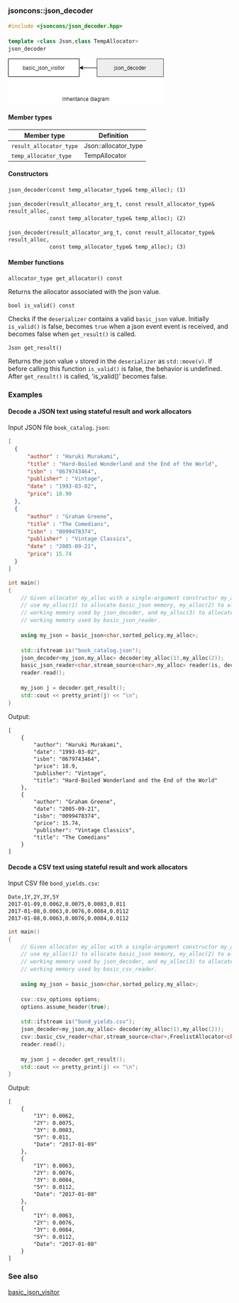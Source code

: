 ### jsoncons::json_decoder

```c++
#include <jsoncons/json_decoder.hpp>

template <class Json,class TempAllocator>
json_decoder
```

![json_decoder](./diagrams/json_decoder.png)

#### Member types

Member type                         |Definition
------------------------------------|------------------------------
`result_allocator_type`|Json::allocator_type
`temp_allocator_type`|TempAllocator

#### Constructors

    json_decoder(const temp_allocator_type& temp_alloc); (1)

    json_decoder(result_allocator_arg_t, const result_allocator_type& result_alloc, 
                 const temp_allocator_type& temp_alloc); (2)

    json_decoder(result_allocator_arg_t, const result_allocator_type& result_alloc, 
                 const temp_allocator_type& temp_alloc); (3)

#### Member functions

    allocator_type get_allocator() const
Returns the allocator associated with the json value.

    bool is_valid() const
Checks if the `deserializer` contains a valid `basic_json` value. Initially `is_valid()` is false, becomes `true` when a json event event is received, and becomes false when `get_result()` is called.

    Json get_result()
Returns the json value `v` stored in the `deserializer` as `std::move(v)`. If before calling this function `is_valid()` is false, the behavior is undefined. After `get_result()` is called, 'is_valid()' becomes false.

### Examples

#### Decode a JSON text using stateful result and work allocators

Input JSON file `book_catalog.json`:

```json
[ 
  { 
      "author" : "Haruki Murakami",
      "title" : "Hard-Boiled Wonderland and the End of the World",
      "isbn" : "0679743464",
      "publisher" : "Vintage",
      "date" : "1993-03-02",
      "price": 18.90
  },
  { 
      "author" : "Graham Greene",
      "title" : "The Comedians",
      "isbn" : "0099478374",
      "publisher" : "Vintage Classics",
      "date" : "2005-09-21",
      "price": 15.74
  }
]
```

```c++
int main()
{
    // Given allocator my_alloc with a single-argument constructor my_alloc(int),
    // use my_alloc(1) to allocate basic_json memory, my_alloc(2) to allocate
    // working memory used by json_decoder, and my_alloc(3) to allocate
    // working memory used by basic_json_reader. 

    using my_json = basic_json<char,sorted_policy,my_alloc>;

    std::ifstream is("book_catalog.json");
    json_decoder<my_json,my_alloc> decoder(my_alloc(1),my_alloc(2));
    basic_json_reader<char,stream_source<char>,my_alloc> reader(is, decoder, my_alloc(3));
    reader.read();

    my_json j = decoder.get_result();
    std::cout << pretty_print(j) << "\n";
}
```
Output:
```
[
    {
        "author": "Haruki Murakami",
        "date": "1993-03-02",
        "isbn": "0679743464",
        "price": 18.9,
        "publisher": "Vintage",
        "title": "Hard-Boiled Wonderland and the End of the World"
    },
    {
        "author": "Graham Greene",
        "date": "2005-09-21",
        "isbn": "0099478374",
        "price": 15.74,
        "publisher": "Vintage Classics",
        "title": "The Comedians"
    }
]
```

#### Decode a CSV text using stateful result and work allocators

Input CSV file `bond_yields.csv`:

```
Date,1Y,2Y,3Y,5Y
2017-01-09,0.0062,0.0075,0.0083,0.011
2017-01-08,0.0063,0.0076,0.0084,0.0112
2017-01-08,0.0063,0.0076,0.0084,0.0112
```

```c++
int main()
{
    // Given allocator my_alloc with a single-argument constructor my_alloc(int),
    // use my_alloc(1) to allocate basic_json memory, my_alloc(2) to allocate
    // working memory used by json_decoder, and my_alloc(3) to allocate
    // working memory used by basic_csv_reader. 

    using my_json = basic_json<char,sorted_policy,my_alloc>;

    csv::csv_options options;
    options.assume_header(true);

    std::ifstream is("bond_yields.csv");
    json_decoder<my_json,my_alloc> decoder(my_alloc(1),my_alloc(2));
    csv::basic_csv_reader<char,stream_source<char>,FreelistAllocator<char>> reader(is, decoder, options, my_alloc(3));
    reader.read();

    my_json j = decoder.get_result();
    std::cout << pretty_print(j) << "\n";
}
```
Output:
```
[
    {
        "1Y": 0.0062,
        "2Y": 0.0075,
        "3Y": 0.0083,
        "5Y": 0.011,
        "Date": "2017-01-09"
    },
    {
        "1Y": 0.0063,
        "2Y": 0.0076,
        "3Y": 0.0084,
        "5Y": 0.0112,
        "Date": "2017-01-08"
    },
    {
        "1Y": 0.0063,
        "2Y": 0.0076,
        "3Y": 0.0084,
        "5Y": 0.0112,
        "Date": "2017-01-08"
    }
]
```

### See also

[basic_json_visitor](basic_json_visitor.md)

